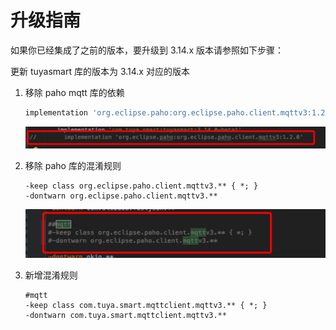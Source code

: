 # 升级指南

如果你已经集成了之前的版本，要升级到 3.14.x 版本请参照如下步骤：

更新 tuyasmart 库的版本为 3.14.x 对应的版本

1. 移除 paho mqtt 库的依赖

	```groovy
	implementation 'org.eclipse.paho:org.eclipse.paho.client.mqttv3:1.2.0'
	```

	![image-20200113142931719](images/image-20200113142931719.png)

2. 移除 paho 库的混淆规则

	```
	-keep class org.eclipse.paho.client.mqttv3.** { *; }
	-dontwarn org.eclipse.paho.client.mqttv3.**
	```

	![image-20200113143040062](images/image-20200113143040062.png)

3. 新增混淆规则

	```
	#mqtt
	-keep class com.tuya.smart.mqttclient.mqttv3.** { *; }
	-dontwarn com.tuya.smart.mqttclient.mqttv3.**
	```

	